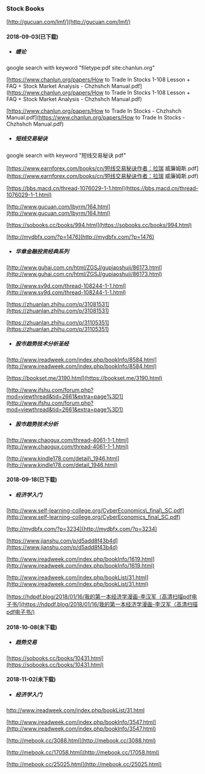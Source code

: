 ### Stock Books

[http://gucuan.com/lmf/](http://gucuan.com/lmf/)

#### 2018-09-03\(已下载\)

* ##### 缠论

google search with keyword "filetype:pdf site:chanlun.org"

[https://www.chanlun.org/papers/How to Trade In Stocks 1-108 Lesson + FAQ + Stock Market Analysis - Chzhshch Manual.pdf](https://www.chanlun.org/papers/How to Trade In Stocks 1-108 Lesson + FAQ + Stock Market Analysis - Chzhshch Manual.pdf)

[https://www.chanlun.org/papers/How to Trade In Stocks - Chzhshch Manual.pdf](https://www.chanlun.org/papers/How to Trade In Stocks - Chzhshch Manual.pdf)

* ##### 短线交易秘诀

google search with keyword "短线交易秘诀 pdf"

[https://www.earnforex.com/books/cn/短线交易秘诀作者：拉瑞 威廉姆斯.pdf](https://www.earnforex.com/books/cn/短线交易秘诀作者：拉瑞 威廉姆斯.pdf)

[https://bbs.macd.cn/thread-1076029-1-1.html](https://bbs.macd.cn/thread-1076029-1-1.html)

[http://www.gucuan.com/lbyrm/164.html](http://www.gucuan.com/lbyrm/164.html)

[https://sobooks.cc/books/994.html](https://sobooks.cc/books/994.html)

[http://mydbfx.com/?p=1476](http://mydbfx.com/?p=1476)

* ##### 华章金融投资经典系列

[http://www.guhai.com.cn/html/ZGSJ/gupiaoshuji/86173.html](http://www.guhai.com.cn/html/ZGSJ/gupiaoshuji/86173.html)

[http://www.sy9d.com/thread-108244-1-1.html](http://www.sy9d.com/thread-108244-1-1.html)

[https://zhuanlan.zhihu.com/p/31081531](https://zhuanlan.zhihu.com/p/31081531)

[https://zhuanlan.zhihu.com/p/31105351](https://zhuanlan.zhihu.com/p/31105351)

* ##### 股市趋势技术分析圣经

[http://www.ireadweek.com/index.php/bookInfo/8584.html](http://www.ireadweek.com/index.php/bookInfo/8584.html)

[https://bookset.me/3190.html](https://bookset.me/3190.html)

[http://www.ifshu.com/forum.php?mod=viewthread&tid=2661&extra=page%3D1](http://www.ifshu.com/forum.php?mod=viewthread&tid=2661&extra=page%3D1)

* ##### 股市趋势技术分析

[http://www.chaogux.com/thread-4061-1-1.html](http://www.chaogux.com/thread-4061-1-1.html)

[http://www.kindle178.com/detail\_1946.html](http://www.kindle178.com/detail_1946.html)

#### 2018-09-18\(已下载\)

* ##### 经济学入门

[http://www.self-learning-college.org/CyberEconomics\_final\_SC.pdf](http://www.self-learning-college.org/CyberEconomics_final_SC.pdf)

[http://mydbfx.com/?p=3234](http://mydbfx.com/?p=3234)

[https://www.jianshu.com/p/d5add8f43b4d](https://www.jianshu.com/p/d5add8f43b4d)

[http://www.ireadweek.com/index.php/bookInfo/1619.html](http://www.ireadweek.com/index.php/bookInfo/1619.html)

[http://www.ireadweek.com/index.php/bookList/31.html](http://www.ireadweek.com/index.php/bookList/31.html)

[https://hdpdf.blog/2018/01/16/我的第一本经济学漫画-李汉军（高清扫描pdf电子书/](https://hdpdf.blog/2018/01/16/我的第一本经济学漫画-李汉军（高清扫描pdf电子书/)

#### 2018-10-08\(未下载\)

* ##### 趋势交易

[https://sobooks.cc/books/10431.html](https://sobooks.cc/books/10431.html)

#### 2018-11-02\(未下载\)

* ##### 经济学入门

http://www.ireadweek.com/index.php/bookList/31.html

[http://www.ireadweek.com/index.php/bookInfo/3547.html](http://www.ireadweek.com/index.php/bookInfo/3547.html)

[http://mebook.cc/3088.html](http://mebook.cc/3088.html)

[http://mebook.cc/17058.html](http://mebook.cc/17058.html)

[http://mebook.cc/25025.html](http://mebook.cc/25025.html)

